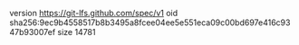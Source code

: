 version https://git-lfs.github.com/spec/v1
oid sha256:9ec9b4558517b8b3495a8fcee04ee5e551eca09c00bd697e416c9347b93007ef
size 14781

